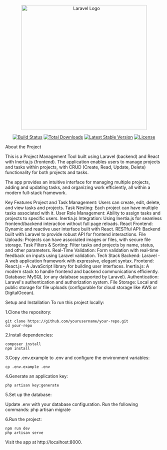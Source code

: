 <p align="center"><a href="https://laravel.com" target="_blank"><img src="https://raw.githubusercontent.com/laravel/art/master/logo-lockup/5%20SVG/2%20CMYK/1%20Full%20Color/laravel-logolockup-cmyk-red.svg" width="400" alt="Laravel Logo"></a></p> <p align="center"> <a href="https://github.com/laravel/framework/actions"><img src="https://github.com/laravel/framework/workflows/tests/badge.svg" alt="Build Status"></a> <a href="https://packagist.org/packages/laravel/framework"><img src="https://img.shields.io/packagist/dt/laravel/framework" alt="Total Downloads"></a> <a href="https://packagist.org/packages/laravel/framework"><img src="https://img.shields.io/packagist/v/laravel/framework" alt="Latest Stable Version"></a> <a href="https://packagist.org/packages/laravel/framework"><img src="https://img.shields.io/packagist/l/laravel/framework" alt="License"></a> </p>
About the Project

This is a Project Management Tool built using Laravel (backend) and React with Inertia.js (frontend). The application enables users to manage projects and tasks within projects, with CRUD (Create, Read, Update, Delete) functionality for both projects and tasks.

The app provides an intuitive interface for managing multiple projects, adding and updating tasks, and organizing work efficiently, all within a modern full-stack framework.

Key Features
Project and Task Management: Users can create, edit, delete, and view tasks and projects.
Task Nesting: Each project can have multiple tasks associated with it.
User Role Management: Ability to assign tasks and projects to specific users.
Inertia.js Integration: Using Inertia.js for seamless frontend/backend interaction without full page reloads.
React Frontend: Dynamic and reactive user interface built with React.
RESTful API: Backend built with Laravel to provide robust API for frontend interactions.
File Uploads: Projects can have associated images or files, with secure file storage.
Task Filters & Sorting: Filter tasks and projects by name, status, and other parameters.
Real-Time Validation: Form validation with real-time feedback on inputs using Laravel validation.
Tech Stack
Backend: Laravel - A web application framework with expressive, elegant syntax.
Frontend: React.js - A JavaScript library for building user interfaces.
Inertia.js: A modern stack to handle frontend and backend communications efficiently.
Database: MySQL (or any database supported by Laravel).
Authentication: Laravel's authentication and authorization system.
File Storage: Local and public storage for file uploads (configurable for cloud storage like AWS or DigitalOcean).

Setup and Installation
To run this project locally:

1.Clone the repository:

    git clone https://github.com/yourusername/your-repo.git
    cd your-repo

2.Install dependencies:

    composer install
    npm install

3.Copy .env.example to .env and configure the environment variables:

    cp .env.example .env

4.Generate an application key:

    php artisan key:generate

5.Set up the database:

  Update .env with your database configuration.
  Run the following commands:
          php artisan migrate

6.Run the project:

    npm run dev
    php artisan serve

    
Visit the app at http://localhost:8000.






